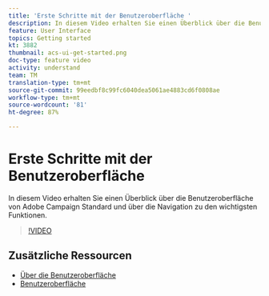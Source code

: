 ```yaml
---
title: 'Erste Schritte mit der Benutzeroberfläche '
description: In diesem Video erhalten Sie einen Überblick über die Benutzeroberfläche von Adobe Campaign Standard sowie die wichtigsten Funktionen.
feature: User Interface
topics: Getting started
kt: 3882
thumbnail: acs-ui-get-started.png
doc-type: feature video
activity: understand
team: TM
translation-type: tm+mt
source-git-commit: 99eedbf8c99fc6040dea5061ae4883cd6f0808ae
workflow-type: tm+mt
source-wordcount: '81'
ht-degree: 87%

---
```



# Erste Schritte mit der Benutzeroberfläche

In diesem Video erhalten Sie einen Überblick über die Benutzeroberfläche von Adobe Campaign Standard und über die Navigation zu den wichtigsten Funktionen.

>[!VIDEO](https://video.tv.adobe.com/v/18469?quality=12)

## Zusätzliche Ressourcen

* [Über die Benutzeroberfläche](https://docs.adobe.com/content/help/de-DE/campaign-standard/using/getting-started/discovering-the-interface/about-the-interface.html)
* [Benutzeroberfläche](https://docs.adobe.com/content/help/de-DE/campaign-standard/using/getting-started/discovering-the-interface/interface-description.html)
